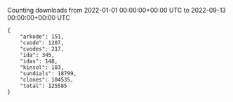 
Counting downloads from 2022-01-01 00:00:00+00:00 UTC to 2022-09-13 00:00:00+00:00 UTC

```
{
    "arkode": 151,
    "cvode": 1207,
    "cvodes": 217,
    "ida": 345,
    "idas": 148,
    "kinsol": 183,
    "sundials": 18799,
    "clones": 104535,
    "total": 125585
}
```
